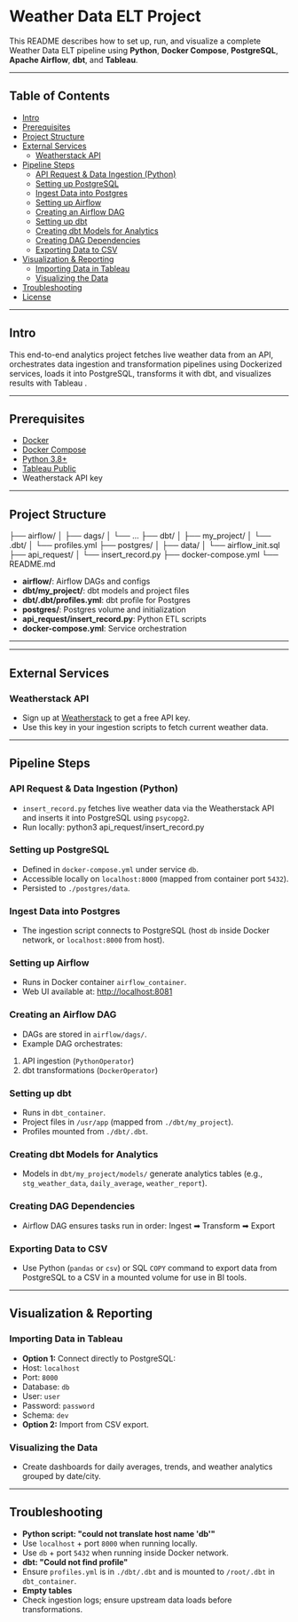# Weather Data ELT Project

This README describes how to set up, run, and visualize a complete Weather Data ELT pipeline using **Python**, **Docker Compose**, **PostgreSQL**, **Apache Airflow**, **dbt**, and **Tableau**.

---

## Table of Contents
- [Intro](#intro)
- [Prerequisites](#prerequisites)
- [Project Structure](#project-structure)
- [External Services](#external-services)
  - [Weatherstack API](#weatherstack-api)
- [Pipeline Steps](#pipeline-steps)
  - [API Request & Data Ingestion (Python)](#api-request--data-ingestion-python)
  - [Setting up PostgreSQL](#setting-up-postgresql)
  - [Ingest Data into Postgres](#ingest-data-into-postgres)
  - [Setting up Airflow](#setting-up-airflow)
  - [Creating an Airflow DAG](#creating-an-airflow-dag)
  - [Setting up dbt](#setting-up-dbt)
  - [Creating dbt Models for Analytics](#creating-dbt-models-for-analytics)
  - [Creating DAG Dependencies](#creating-dag-dependencies)
  - [Exporting Data to CSV](#exporting-data-to-csv)
- [Visualization & Reporting](#visualization--reporting)
  - [Importing Data in Tableau](#importing-data-in-tableau)
  - [Visualizing the Data](#visualizing-the-data)
- [Troubleshooting](#troubleshooting)
- [License](#license)

---

## Intro

This end-to-end analytics project fetches live weather data from an API, orchestrates data ingestion and transformation pipelines using Dockerized services, loads it into PostgreSQL, transforms it with dbt, and visualizes results with Tableau .

---

## Prerequisites

- [Docker](https://www.docker.com/)
- [Docker Compose](https://docs.docker.com/compose/)
- [Python 3.8+](https://www.python.org/)
- [Tableau Public](https://public.tableau.com/)
- Weatherstack API key

---

## Project Structure
├── airflow/
│   ├── dags/
│   └── …
├── dbt/
│   ├── my_project/
│   └── .dbt/
│       └── profiles.yml
├── postgres/
│   ├── data/
│   └── airflow_init.sql
├── api_request/
│   └── insert_record.py
├── docker-compose.yml
└── README.md

- **airflow/**: Airflow DAGs and configs
- **dbt/my_project/**: dbt models and project files
- **dbt/.dbt/profiles.yml**: dbt profile for Postgres
- **postgres/**: Postgres volume and initialization
- **api_request/insert_record.py**: Python ETL scripts
- **docker-compose.yml**: Service orchestration

---


---

## External Services

### Weatherstack API
- Sign up at [Weatherstack](https://weatherstack.com/) to get a free API key.
- Use this key in your ingestion scripts to fetch current weather data.

---

## Pipeline Steps

### API Request & Data Ingestion (Python)
- `insert_record.py` fetches live weather data via the Weatherstack API and inserts it into PostgreSQL using `psycopg2`.
- Run locally: python3 api_request/insert_record.py


### Setting up PostgreSQL
- Defined in `docker-compose.yml` under service `db`.
- Accessible locally on `localhost:8000` (mapped from container port `5432`).
- Persisted to `./postgres/data`.

### Ingest Data into Postgres
- The ingestion script connects to PostgreSQL (host `db` inside Docker network, or `localhost:8000` from host).

### Setting up Airflow
- Runs in Docker container `airflow_container`.
- Web UI available at: [http://localhost:8081](http://localhost:8081)

### Creating an Airflow DAG
- DAGs are stored in `airflow/dags/`.
- Example DAG orchestrates:
1. API ingestion (`PythonOperator`)
2. dbt transformations (`DockerOperator`)

### Setting up dbt
- Runs in `dbt_container`.
- Project files in `/usr/app` (mapped from `./dbt/my_project`).
- Profiles mounted from `./dbt/.dbt`.

### Creating dbt Models for Analytics
- Models in `dbt/my_project/models/` generate analytics tables (e.g., `stg_weather_data`, `daily_average`, `weather_report`).

### Creating DAG Dependencies
- Airflow DAG ensures tasks run in order: Ingest ➡ Transform ➡ Export



### Exporting Data to CSV
- Use Python (`pandas` or `csv`) or SQL `COPY` command to export data from PostgreSQL to a CSV in a mounted volume for use in BI tools.

---

## Visualization & Reporting

### Importing Data in Tableau
- **Option 1:** Connect directly to PostgreSQL:
- Host: `localhost`
- Port: `8000`
- Database: `db`
- User: `user`
- Password: `password`
- Schema: `dev`
- **Option 2:** Import from CSV export.

### Visualizing the Data
- Create dashboards for daily averages, trends, and weather analytics grouped by date/city.

---

## Troubleshooting

- **Python script: "could not translate host name 'db'"**
- Use `localhost` + port `8000` when running locally.
- Use `db` + port `5432` when running inside Docker network.
- **dbt: "Could not find profile"**
- Ensure `profiles.yml` is in `./dbt/.dbt` and is mounted to `/root/.dbt` in `dbt_container`.
- **Empty tables**
- Check ingestion logs; ensure upstream data loads before transformations.